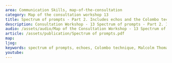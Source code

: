 ```yaml
---
area: Communication Skills, map-of-the-consultation
category: Map of the consultation workshop 13
title: Spectrum of prompts - Part 2. Includes echos and the Colombo technique
description: Consultation Workshop - 13 Spectrum of prompts - Part 2. Includes echos and the Colombo technique
audio: /assets/audio/Map of the Consultation Workshop - 13 Spectrum of prompts - part 2. Includes echos and the Colombo technique - Malcolm - MQ.mp3
article: /assets/publication/Spectrum of prompts.pdf
map:
ljog:  
keywords: spectrum of prompts, echoes, Colombo technique, Malcolm Thomas
youtube: 
--- 
```

